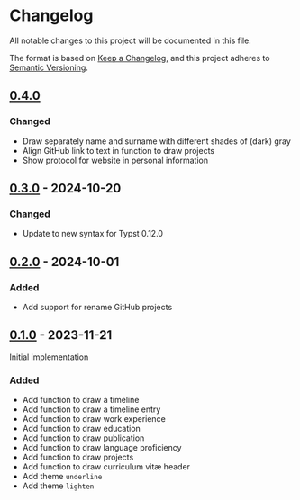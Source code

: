 # Changelog

All notable changes to this project will be documented in this file.

The format is based on [Keep a Changelog](https://keepachangelog.com/en/1.1.0/),
and this project adheres to [Semantic Versioning](https://semver.org/spec/v2.0.0.html).


## [0.4.0]

### Changed

- Draw separately name and surname with different shades of (dark) gray
- Align GitHub link to text in function to draw projects
- Show protocol for website in personal information


## [0.3.0] - 2024-10-20

### Changed

- Update to new syntax for Typst 0.12.0


## [0.2.0] - 2024-10-01

### Added

- Add support for rename GitHub projects


## [0.1.0] - 2023-11-21

Initial implementation

### Added

- Add function to draw a timeline
- Add function to draw a timeline entry
- Add function to draw work experience
- Add function to draw education
- Add function to draw publication
- Add function to draw language proficiency
- Add function to draw projects
- Add function to draw curriculum vitæ header
- Add theme `underline`
- Add theme `lighten`

[Unreleased]: https://git.claudiomattera.it/claudiomattera/typst-modern-cv/
[0.1.0]: https://git.claudiomattera.it/claudiomattera/typst-modern-cv/releases/tag/0.1.0
[0.2.0]: https://git.claudiomattera.it/claudiomattera/typst-modern-cv/releases/tag/0.2.0
[0.3.0]: https://git.claudiomattera.it/claudiomattera/typst-modern-cv/releases/tag/0.3.0
[0.4.0]: https://git.claudiomattera.it/claudiomattera/typst-modern-cv/releases/tag/0.4.0
